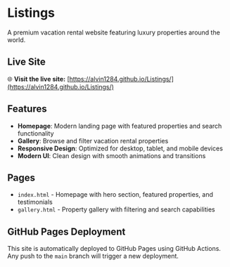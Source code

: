 # Listings

A premium vacation rental website featuring luxury properties around the world.

## Live Site

🌐 **Visit the live site:** [https://alvin1284.github.io/Listings/](https://alvin1284.github.io/Listings/)

## Features

- **Homepage**: Modern landing page with featured properties and search functionality
- **Gallery**: Browse and filter vacation rental properties
- **Responsive Design**: Optimized for desktop, tablet, and mobile devices
- **Modern UI**: Clean design with smooth animations and transitions

## Pages

- `index.html` - Homepage with hero section, featured properties, and testimonials
- `gallery.html` - Property gallery with filtering and search capabilities

## GitHub Pages Deployment

This site is automatically deployed to GitHub Pages using GitHub Actions. Any push to the `main` branch will trigger a new deployment.
